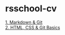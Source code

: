 # rsschool-cv
[1. Markdown & Git](https://AbdukodirSoliev.github.io/rsschool-cv/cv)<br/>
[2. HTML, CSS & Git Basics](https://AbdukodirSoliev.github.io/rsschool-cv/cv)
